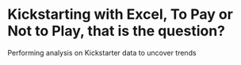 # Kickstarting with Excel, To Pay or Not to Play, that is the question?
Performing analysis on Kickstarter data to uncover trends
